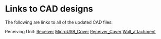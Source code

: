 # Links to CAD designs

The following are links to all of the updated CAD files:

Receiving Unit:
[Receiver](http://a360.co/2tQI6Eo)
[MicroUSB_Cover](http://a360.co/2u1oDnW)
[Receiver_Cover](http://a360.co/2udQCjr)
[Wall_attachment](http://a360.co/2tQph4g)



